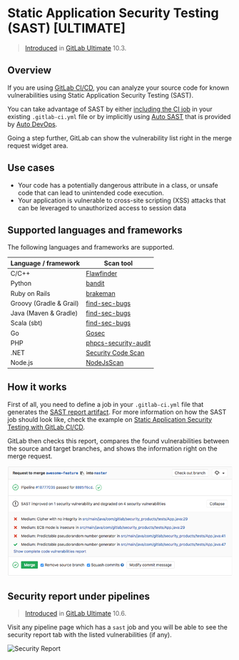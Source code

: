 # Static Application Security Testing (SAST) **[ULTIMATE]**

> [Introduced](https://gitlab.com/gitlab-org/gitlab-ee/issues/3775)
in [GitLab Ultimate](https://about.gitlab.com/pricing/) 10.3.

## Overview

If you are using [GitLab CI/CD](../../../ci/README.md), you can analyze your source code for known
vulnerabilities using Static Application Security Testing (SAST).

You can take advantage of SAST by either [including the CI job](../../../ci/examples/sast.md) in
your existing `.gitlab-ci.yml` file or by implicitly using
[Auto SAST](../../../topics/autodevops/index.md#auto-sast)
that is provided by [Auto DevOps](../../../topics/autodevops/index.md).

Going a step further, GitLab can show the vulnerability list right in the merge
request widget area.

## Use cases

- Your code has a potentially dangerous attribute in a class, or unsafe code
  that can lead to unintended code execution.
- Your application is vulnerable to cross-site scripting (XSS) attacks that can
  be leveraged to unauthorized access to session data

## Supported languages and frameworks

The following languages and frameworks are supported.

| Language / framework  | Scan tool                                                                              |
|-----------------------|----------------------------------------------------------------------------------------|
| C/C++                 | [Flawfinder](https://www.dwheeler.com/flawfinder/)                                     |
| Python                | [bandit](https://github.com/PyCQA/bandit)                                              |
| Ruby on Rails         | [brakeman](https://brakemanscanner.org)                                                |
| Groovy (Gradle & Grail) | [find-sec-bugs](https://find-sec-bugs.github.io/)                                      |
| Java (Maven & Gradle) | [find-sec-bugs](https://find-sec-bugs.github.io/)                                      |
| Scala (sbt)           | [find-sec-bugs](https://find-sec-bugs.github.io/)                                      |
| Go                    | [Gosec](https://github.com/securego/gosec)                                             |
| PHP                   | [phpcs-security-audit](https://github.com/FloeDesignTechnologies/phpcs-security-audit) |
| .NET                  | [Security Code Scan](https://security-code-scan.github.io)                             |
| Node.js               | [NodeJsScan](https://github.com/ajinabraham/NodeJsScan)                                |

## How it works

First of all, you need to define a job in your `.gitlab-ci.yml` file that generates the
[SAST report artifact](../../../ci/yaml/README.md#artifactsreportssast).
For more information on how the SAST job should look like, check the
example on [Static Application Security Testing with GitLab CI/CD](../../../ci/examples/sast.md).

GitLab then checks this report, compares the found vulnerabilities between the source and target
branches, and shows the information right on the merge request.

![SAST Widget](img/sast.png)

## Security report under pipelines

> [Introduced](https://gitlab.com/gitlab-org/gitlab-ee/issues/3776)
in [GitLab Ultimate](https://about.gitlab.com/pricing) 10.6.

Visit any pipeline page which has a `sast` job and you will be able to see
the security report tab with the listed vulnerabilities (if any).

![Security Report](img/security_report.png)
